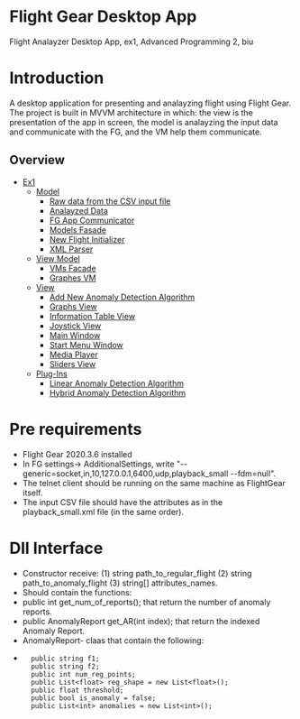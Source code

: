 # Flight Gear Desktop App

Flight Analayzer Desktop App, ex1, Advanced Programming 2, biu

# Introduction
A desktop application for presenting and analayzing flight using Flight Gear.
The project is built in MVVM architecture in which: the view is the presentation of the app in screen,
the model is analayzing the input data and communicate with the FG, and the VM help them communicate.

## Overview

* [Ex1](./ex1)
  * [Model](./ex1/Model)
    * [Raw data from the CSV input file](./ex1/Model/Data.cs)
    * [Analayzed Data](./ex1/Model/DllData.cs)
    * [FG App Communicator](./ex1/Model/FGHandler.cs)
    * [Models Fasade](./ex1/Model/FlightInfoModel.cs)
    * [New Flight Initializer](./ex1/Model/FGHandlerInitializer.cs)
    * [XML Parser](./ex1/Model/XMLParser.cs)
  * [View Model](./ex1/ViewModel)
    * [VMs Facade](./ex1/ViewModel/FlightInfoViewModel.cs)
    * [Graphes VM](./ex1/ViewModel/GraphesVM.cs)
  * [View](./ex1/View)
    * [Add New Anomaly Detection Algorithm](./ex1/View/AddNewAlgorithm.cs)
    * [Graphs View](./ex1/View/Graphs.cs)
    * [Information Table View](./ex1/View/InformationTable.cs)
    * [Joystick View](./ex1/View/Joystick.cs)
    * [Main Window](./ex1/View/MainWindow.cs)
    * [Start Menu Window](./ex1/View/MenuWindow.cs)
    * [Media Player](./ex1/View/MediaPlayer.cs)
    * [Sliders View](./ex1/View/Sliders.cs)
  * [Plug-Ins](./ex1/plug-ins)
    * [Linear Anomaly Detection Algorithm](./ex1/plug-ins/LinearAnomalyDetector.dll)
    * [Hybrid Anomaly Detection Algorithm](./ex1/plug-ins/HybridAnomalyDetector.cs.dll)

# Pre requirements
* Flight Gear 2020.3.6 installed
* In FG settings-> AdditionalSettings, write "--generic=socket,in,10,127.0.0.1,6400,udp,playback_small --fdm=null".
* The telnet client should be running on the same machine as FlightGear itself.
* The input CSV file should have the attributes as in the playback_small.xml file (in the same order).

# Dll Interface
* Constructor receive: (1) string path_to_regular_flight (2) string path_to_anomaly_flight (3) string[] attributes_names.
* Should contain the functions:
* public int get_num_of_reports(); that return the number of anomaly reports.
* public AnomalyReport get_AR(int index); that return the indexed Anomaly Report.
* AnomalyReport- claas that contain the following:
*       public string f1;
        public string f2;
        public int num_reg_points;
        public List<float> reg_shape = new List<float>();
        public float threshold;
        public bool is_anomaly = false;
        public List<int> anomalies = new List<int>();
